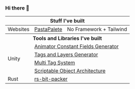 ### Hi there 👋

<table>
    <thead>
        <tr>
            <th colspan=3>Stuff I've built</th>
        </tr>
    </thead>
    <tbody>
        <tr>
            <td rowspan=1>Websites</td>
            <td colspan=1> 
                <a href="https://mfragger.github.io/PastaPalete/">
                  PastaPalete
                </a> 
            </td>
            <td>No Framework + Tailwind</td>
        </tr>
        <tr>
            <th colspan=3>
              Tools and Libraries I've built
            </th>
        </tr>
        <tr>
            <td rowspan=5>Unity</td>
        </tr>
        <tr>
            <td colspan=2>
              <a href="https://github.com/mfragger/AnimatorConstantFieldsGenerator">
                  Animator Constant Fields Generator
              </a> 
            </td>
        </tr>
        <tr>
            <td colspan=2>
                <a href="https://github.com/mfragger/TagsAndLayersGenerator">
                  Tags and Layers Generator
                </a>
            </td>
        </tr>
        <tr>
            <td colspan=2>
                <a href="https://github.com/mfragger/MultiTagSystem">
                  Multi Tag System
                </a>
            </td>
        </tr>
        <tr>
            <td colspan=2>
                <a href="https://github.com/mfragger/ScriptableObjectArchitecture">
                  Scriptable Object Architecture
                </a>
            </td>
        </tr>
        <tr>
            <td rowspan=5>Rust</td>
        </tr>
        <tr>
            <td colspan=2>
                <a href="https://github.com/mfragger/rs-bit-packer">
                  rs-bit-packer
                </a>
            </td>
        </tr>
    </tbody>
</table>
